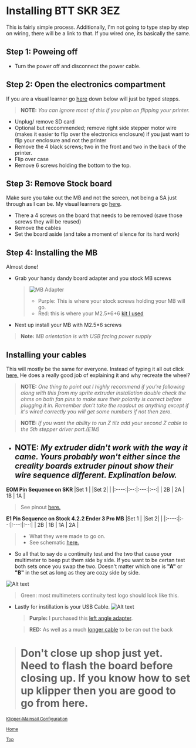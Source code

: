 # Installing BTT SKR 3EZ
This is fairly simple process. Additionally, I'm not going to type step by step on wiring, there will be a link to that. If you wired one, its basically the same.

## Step 1: Poweing off
* Turn the power off and disconnect the power cable.


## Step 2: Open the electronics compartment
If you are a visual learner go [here](https://youtu.be/l7mxGVF-QGE?t=86) down below will just be typed stepps.
> **NOTE:** *You can ignore most of this if you plan on flipping your printer.*
* Unplug/ remove SD card
* Optional but reccommended; remove right side stepper motor wire (makes it easier to flip over the electronics enclosure) if you just want to flip your enclosure and not the printer
* Remove the 4 black screws; two in the front and two in the back of the printer.
* Flip over case
* Remove 6 screws holding the bottom to the top.

## Step 3: Remove Stock board
Make sure you take out the MB and not the screen, not being a SA just through as I can be. My visual learners go [here](https://youtu.be/l7mxGVF-QGE?t=171).

* There a 4 screws on the board that needs to be removed (save those screws they will be reused)
* Remove the cables
* Set the board aside (and take a moment of silence for its hard work)

## Step 4: Installing the MB
Almost done! 

* Grab your handy dandy board adapter and you stock MB screws
    > ![MB Adapter](../Files/SKR%20mounitng%20location.jpg)
    > * Purple: This is where your stock screws holding your MB will go.
    > * Red: this is where your M2.5*6+6 [kit I used](https://amzn.to/3JkD8qF)
* Next up install your MB with M2.5*6 screws 
> **Note:** *MB orientation is with USB facing power supply*

## Installing your cables
This will mostly be the same for everyone. Instead of typing it all out click [here.](https://youtu.be/r9fsRMXb5X0?t=550) He does a really good job of explaining it and why recreate the wheel?
> **NOTE:** *One thing to point out I highly recommend if you're following along with this from my sprite extruder installation double check the ohms on both fan pins to make sure their polarity is correct before plugging it in. Remember don't take the readout as anything except if it's wired correctly you will get some numbers if not then zero.*

> **NOTE:** *If you want the ability to run Z tilz add your second Z cable to the 5th stepper driver port.(E1M)*

* ## **NOTE:** *My extruder didn't work with the way it came. Yours probably won't either since the creality boards extruder pinout show their wire sequence different. Explination below.*

**EOM Pin Sequence on SKR**
|Set 1 |    |Set 2|    |
|:----:|:--:|:---:|:--:|
| 2B   | 2A |  1B | 1A |

> See pinout [here.](../Files/BIGTREETECH%20SKR%203%20EZ%20Pinout.jpg)

**E1 Pin Sequence on Stock 4.2.2 Ender 3 Pro MB**
|Set 1 |    |Set 2|    |
|:----:|:--:|:---:|:--:|
| 2B   | 1B |  1A | 2A |
> * What they were made to go on.
> * See schematic [here.](../Files/Creality%204.2.2%20Schematic-1.png)

* So all that to say do a continuity test and the two that cause your multimeter to beep put them side by side. If you want to be certan test both sets once you swap the two. Doesn't matter which one is **"A"** or **"B"** in the set as long as they are cozy side by side.

![Alt text](../Files/Fluke%20multimeter.jpg)
> Green: most multimeters continuity test logo should look like this.

* Lastly for instillation is your USB Cable. 
![Alt text](../Files/IMG_1117.jpg)

    > **Purple:** I purchased this [left angle adapter](https://amzn.to/3FrYykr).
    
    > **RED:** As well as a much [longer cable](https://amzn.to/3YOFiVd) to be ran out the back

> # Don't close up shop just yet. Need to flash the board before closing up. If you know how to set up klipper then you are good to go from here.

<sub>[Klipper-Mainsail Configuration](../Klipper%20&%20.cfgs/Klipper.md)

<sub>[Home](../readme.md)

<sub>[Top](#installing-btt-skr-3ez)
